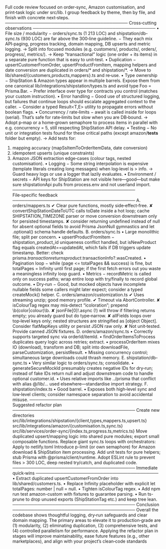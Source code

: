 Full code review focused on order‑sync, Amazon customisation, and print‑task logic under src/lib.
I group feedback by theme, then by file, and finish with concrete next‑steps.
────────────────────────────────────────
Cross‑cutting observations
────────────────────────────────────────
• File size / modularity
− orders/sync.ts (1 213 LOC) and shipstation/db-sync.ts (930 LOC) are far above the 300‑line guideline.
− They each mix API‑paging, progress tracking, domain mapping, DB upserts and metric logging.
→ Split into focused modules (e.g. customers/, products/, orders/, progress/, metrics/).
→ Keep “transactional” logic (one order + its items) in a separate pure function that is easy to unit‑test.
• Duplication
− upsertCustomerFromOrder, upsertProductFromItem, mapping helpers and date conversion are duplicated in orders/* and shipstation/*.
→ Move to lib/shared/{customers,products,mappers}.ts and re‑use.
• Type ownership
− ShipStation & Amazon types appear in multiple barrels. Expose them from one canonical lib/integrations/shipstation/types.ts and avoid type Foo = Prisma.Bar.
− Prefer interface over type for contracts you control (matches your custom instruction).
• Error handling
− Good use of structured logging, but failures that continue loops should escalate aggregated context to the caller.
− Consider a typed Result<T,E> utility to propagate errors without boolean flags.
• Concurrency / rate‑limits
− await is called inside for loops (serial). That’s safe for rate‑limits but slow when you are DB‑bound.
→ Adopt p‑map or a home‑grown semaphore to process items in parallel with e.g. concurrency = 5, still respecting ShipStation API delay.
• Testing
− No unit or integration tests found for these critical paths (except amazon/__tests__ folder but empty).
→ Add tests for:
1) mapping accuracy (mapSsItemToOrderItemData, date conversion)
2) idempotent upserts (unique constraints)
3) Amazon JSON extraction edge‑cases (colour tags, nested customisation).
• Logging
− Some string interpolation is expensive (template literals creating long messages) when log‑level is > info.
→ Guard heavy logs or use a logger that lazily evaluates.
• Environment / secrets
− API keys for ShipStation are not visible here—good—but make sure shipstationApi pulls from process.env and not userland import.
────────────────────────────────────────
File‑specific feedback
────────────────────────────────────────
A. orders/mappers.ts
✔ Clear pure functions, mostly side‑effect‑free.
✘ convertShipStationDateToUTC calls toDate inside a hot loop; cache SHIPSTATION_TIMEZONE parser or move conversion downstream only for persisted timestamps.
✘ consider returning undefined instead of null for absent optional fields to avoid Prisma JsonNull gymnastics and let .optional() schema handle defaults.
B. orders/sync.ts
• Large monolithic file; split per concern.
• upsertProductFromItem
− shipstation_product_id uniqueness conflict handled, but isNewProduct flag equals createdAt==updatedAt, which fails if DB triggers update timestamp. Better: check prisma.$transaction returns product.$transactionInfo?.wasCreated.
• Pagination loop
− while (page <= totalPages && success) is fine, but totalPages = Infinity until first page; if the first fetch errors out you waste a meaningless infinity loop guard.
• Metrics
− recordMetric is called only on success paths; wrap entire loop with try/finally to record global outcome.
• Dry‑run
− Good, but mocked objects have incomplete nullable fields some callers might later expect; consider a typed createMock<Customer>() helper.
C. orders/amazon/customization.ts
✔ Uses streaming unzip; good memory profile.
✔ Timeout via AbortController.
✘ isColourTag regex may mis‑detect “icoloration”; prepend \b(color|colour)\b.
✘ jsonFile[0]!.async (!) will throw if filtering returns empty; you already guard but do type‑narrow.
✘ allFields loops over top‑level keys only; nested structures are stringified as [object Object]. Consider flatMapKeys utility or persist JSON raw only.
✘ Not unit‑tested. Provide canned JSON fixtures.
D. orders/amazon/sync.ts
• Correctly supports targeted sync via orderId/itemId.
• findOrderItemsToProcess duplicates query logic across retries; extract.
• processOrderItem mixes IO (download), transform and DB; split into downloadFile, parseCustomization, persistResult.
• Missing concurrency control; simultaneous large downloads could thrash memory.
E. shipstation/db-sync.ts
• Very similar logic to orders/sync.ts; consolidate.
• generateSecureMockId presumably creates negative IDs for dry‑run; instead of fake IDs return null and adjust downstream code to handle optional customer.id.
• Uses relative imports like ../prisma that conflict with alias @/lib/... used elsewhere—standardise import strategy.
F. shipstation/index.ts
• Good barrel.
• Exposes both high‑level sync and low‑level clients; consider namespace separation to avoid accidental misuse.
────────────────────────────────────────
Suggested refactor plan
────────────────────────────────────────
Create new directories
src/lib/integrations/shipstation/{client,types,mappers.ts,upsert.ts}
src/lib/integrations/amazon/{customisation.ts,sync.ts}
src/lib/services/order-sync/{index.ts,progress.ts,metrics.ts}
Move duplicated upsert/mapping logic into shared pure modules; export small composable functions.
Replace giant sync.ts loops with orchestrators:
Apply to netlify.toml
Introduce p-limit (or own semaphore) for Amazon download & ShipStation item processing.
Add unit tests for pure helpers; stub Prisma with @prisma/client/runtime.
Adopt ESLint rule to prevent files > 300 LOC, deep nested try/catch, and duplicated code.
────────────────────────────────────────
Immediate quick‑wins
────────────────────────────────────────
• Extract duplicated upsertCustomerFromOrder into lib/shared/customers.ts.
• Replace Infinity placeholder with explicit let totalPages: number | null = null.
• Tighten isColourTag regex.
• Add npm run test amazon-custom with fixtures to guarantee parsing.
• Run ts-prune to drop unused exports (ShipStationTag etc.) and keep tree lean.
────────────────────────────────────────
Conclusion
────────────────────────────────────────
Overall the codebase shows thoughtful logging, dry‑run safeguards and clear domain mapping.
The primary areas to elevate it to production‑grade are (1) modularity, (2) eliminating duplication, (3) comprehensive tests, and (4) controlled parallelism for performance.
Applying the refactor plan in stages will improve maintainability, ease future features (e.g., other marketplaces), and align with your project’s clean‑code standards
